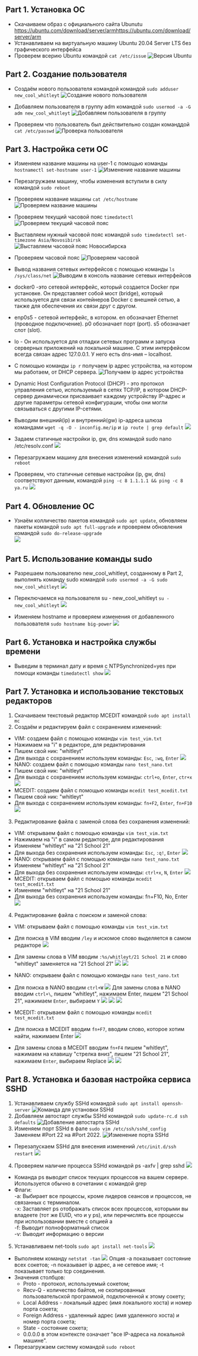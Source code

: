 ## Part 1. Установка ОС
- Скачаиваем образ с официального сайта Ubunutu https://ubuntu.com/download/server/armhttps://ubuntu.com/download/server/arm
- Устанавливаем на виртуальную машину Ubuntu 20.04 Server LTS без графического интерфейса
- Проверем всерию Ubuntu командой `cat /etc/issue`
![Версия Ubuntu](Images/1.png)

## Part 2. Создание пользователя
 - Создаём нового пользователя командой командой `sudo adduser new_cool_whitleyt`
 ![Создание нового пользователя](Images/2.1.png)
 
 - Добавляем пользователя в группу adm командой `sudo usermod -a -G adm new_cool_whitleyt`
  ![Добавляем пользователя в группу](Images/2.2.png)

- Проверяем что пользователь был действительно создан команддой `cat /etc/passwd`
 ![Проверка пользователя](Images/2.3.png)

## Part 3. Настройка сети ОС
- Изменяем название машины на user-1 с помощью команды `hostnamectl set-hostname user-1`
 ![Изменение название машины](Images/3.1.png)

- Перезагружаем машину, чтобы изменения вступили в силу командой `sudo reboot`
- Проверяем название машины `cat /etc/hostname`
 ![Проверяем название машины](Images/3.2.png)
 
- Проверяем текущий часовой пояс `timedatectl`
 ![Проверяем текущий часовой пояс](Images/3.3.png)
 
- Выставляем нужный часовой пояс командой `sudo timedatectl set-timezone Asia/Novosibirsk`
![Выставляем часовой пояс Новосибирска](Images/3.4.png)

- Проверяем часовой пояс
![Проверяем часовой](Images/3.5.png)

- Вывод названия сетевых интерфейсов с помощью команды `ls /sys/class/net`
 ![Выводим в консоль название сетевых интерфейсов](Images/3.6.png)

* docker0 -это сетевой интерфейс, который создается Docker при установке. Он представляет собой мост (bridge), который используется для связи контейнеров Docker с внешней сетью, а также для обеспечения их связи друг с другом.

* enp0s5 -  сетевой интерфейс, в котором. en обозначает Ethernet (проводное подключение). p0 обозначает порт (port). s5 обозначает слот (slot).

* lo - Он используется для отладки сетевых программ и запуска серверных приложений на локальной машине. С этим интерфейсом всегда связан адрес 127.0.0.1. У него есть dns-имя – localhost.

- С помощью команды `ip r` получаем ip адрес устройства, на котором мы работаем, от DHCP сервера.
 ![Получаем ip адрес устройства](Images/3.7.png)

- Dynamic Host Configuration Protocol (DHCP) - это протокол управления сетью, используемый в сетях TCP/IP, в котором DHCP-сервер динамически присваивает каждому устройству IP-адрес и другие параметры сетевой конфигурации, чтобы они могли связываться с другими IP-сетями.

- Выводим внешний(ip) и внутренний(gw) ip-адреса шлюза командами `wget -q -O - inconfig.me/ip` и `ip route | grep default`
 ![](Images/3.8.png)

- Задаем статичные настройки ip, gw, dns командой sudo nano /etc/resolv.conf
 ![](Images/3.9.png)

- Перезагружаем машину для внесения изменений командой `sudo reboot`
- Проверяем, что статичные сетевые настройки (ip, gw, dns) соответствуют данным, командой `ping -c 8 1.1.1.1 && ping -c 8 ya.ru`
 ![](Images/3.10.png)

## Part 4. Обновление ОС

- Узнаём колличество пакетов командой `sudo apt update`, обновляем пакеты командой `sudo apt full-upgrade` и проверяем обновления командой `sudo do-release-upgrade`<br>
 ![](Images/3.11.png)
 
 ## Part 5. Использование команды sudo

- Разрешаем пользователю new_cool_whitleyt, созданному в Part 2, выполнять команду sudo командой `sudo usermod -a -G sudo new_cool_whitleyt`
 ![](Images/3.12.png)

- Переключаемся на пользователя su - new_cool_whitleyt `su - new_cool_whitleyt`
 ![](Images/3.13.png)
 
- Изменяем hostname и проверяем изменения от добавленного пользователя `sudo hostname big-power`
 ![](Images/3.14.png)

## Part 6. Установка и настройка службы времени

- Выведим в терминал дату и время с NTPSynchronized=yes при помощи команды `timedatectl show`
 ![](Images/3.15.png)

## Part 7. Установка и использование текстовых редакторов

1. Скачаиваем текстовый редактор MCEDIT командой `sudo apt install mc`
2. Создаём и редактируем файл с сохранением изменений:
- VIM: создаем файл с помощью команды `vim test_vim.txt`
- Нажимаем на "i" в редакторе, для редактирования
- Пишем свой ник: "whitleyt"
- Для выхода с сохранением используем команды: `Esc`, `:wq`, `Enter`
 ![](Images/6.1.png)
- NANO: создаем файл с помощью команды `nano test_nano.txt`
- Пишем свой ник: "whitleyt"
- Для выхода с сохранением используем команды: `ctrl+o`, `Enter`, `ctr+x`
 ![](Images/6.2.png)
- MCEDIT: создаем файл с помощью команды `mcedit test_mcedit.txt`
- Пишем свой ник: "whitleyt"
- Для выхода с сохранением используем команды: `fn+F2`, `Enter`, `fn+F10`
 ![](Images/6.3.png)
3. Редактирование файла с заменой слова без сохранения изменений:
- VIM: открываем файл с помощью команды `vim test_vim.txt`
- Нажимаем на "i" в самом редакторе, для редактирования
- Изменяем "whitleyt" на "21 School 21"
- Для выхода без сохранения используем команды: `Esc`, `:q!`, `Enter`
 ![](Images/6.4.png)
- NANO: открываем файл с помощью команды `nano test_nano.txt`
- Изменяем "whitleyt" на "21 School 21"
- Для выхода без сохранения используем команды: `ctrl+x`, `N`, `Enter`
 ![](Images/6.5.png)
- MCEDIT: открываем файл с помощью команды `mcedit test_mcedit.txt`
- Изменяем "whitleyt" на "21 School 21"
- Для выхода без сохранения используем команды: fn+F10, No, Enter
 ![](Images/6.6.png)
4. Редактирование файла с поиском и заменой слова:
- VIM: открываем файл с помощью команды `vim test_vim.txt`
- Для поиска в VIM вводим `/ley` и искомое слово выделяется в самом редакторе
 ![](Images/6.7.png)
- Для замены слова в VIM вводим `:%s/whitleyt/21 School 21` и слово "whitleyt" заменяется на "21 School 21"
 ![](Images/6.8.png)
 ![](Images/6.9.png)
 
- NANO: открываем файл с помощью команды `nano test_nano.txt`
- Для поиска в NANO вводим `ctrl+W`
 ![](Images/6.10.png)
 Для замены слова в NANO вводим `ctrl+\`, пишем "whitleyt", нажимаем Enter, пишем "21 School 21", нажимаем `Enter`, выбираем `Y`
 ![](Images/6.11.png)
  ![](Images/6.12.png)
   ![](Images/6.13.png)
   
- MCEDIT: открываем файл с помощью команды `mcedit test_mcedit.txt`
- Для поиска в MCEDIT вводим `fn+F7`, вводим слово, которое хотим найти, нажимаем Enter
   ![](Images/6.14.png)
- Для замены слова в MCEDIT вводим `fn+F4` пишем "whitleyt", нажимаем на клавишу "стрелка вниз", пишем "21 School 21", нажимаем `Enter`, выбираем Replace
   ![](Images/6.15.png)
      ![](Images/6.16.png)
## Part 8. Установка и базовая настройка сервиса SSHD
1. Устанавливаем службу SSHd командой `sudo apt install openssh-server`
 ![Команда для установки SSHd](Images/8.1.png)
2. Добавляем автостарт службы SSHd командой `sudo update-rc.d ssh defaults`
 ![Добавление автостарта SSHd](Images/8.2.png)
3. Изменяем порт SSHd в фале `sudo vim /etc/ssh/sshd_config` Заменяем #Port 22 на #Port 2022.
 ![Изменение порта SSHd](Images/8.3.png)
- Перезапускаем SSHd для внесения изменений `/etc/init.d/ssh restart`
 ![](Images/8.4.png)
4. Проверяем наличие процесса SSHd командой ps -axfv | grep sshd
 ![](Images/8.5.png)
- Команда ps выводит список текущих процессов на вашем сервере. Используется обычно в сочетании с командой grep
- Флаги:<br>
    -a: Выбирает все процессы, кроме лидеров сеансов и процессов, не связанных с терминалом.<br>
    -x: Заставляет ps отображать список всех процессов, которыми вы владеете (тот же EUID, что и у ps), или перечислять все процессы при использовании вместе с опцией a<br>
    -f: Выводит полноформатный список<br>
    -v: Выводит информацию о версии<br>
5. Устанавливаем net-tools `sudo apt install net-tools`
 ![](Images/8.6.png)
- Выполняем команду `netstat -tan`
 ![](Images/8.7.png)
Опция -a показывает состояние всех сокетов; -n показывает ip адрес, а не сетевое имя; -t показывает только tcp соединения.
- Значения столбцов:<br>
    * Proto - протокол, используемый сокетом;<br>
    * Recv-Q - количество байтов, не скопированных пользовательской программой, подключенной к этому сокету;<br>
    * Local Address - локальный адрес (имя локального хоста) и номер порта сокета;<br>
    * Foreign Address - удаленный адрес (имя удаленного хоста) и номер порта сокета;<br>
    * State - состояние сокета;<br>
    * 0.0.0.0 в этом контексте означает "все IP-адреса на локальной машине".<br>
- Перезагружаем систему командой `sudo reboot`
